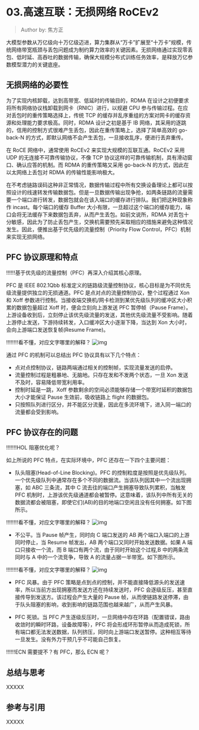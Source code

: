 <!--Copyright © ZOMI 适用于[License](https://github.com/Infrasys-AI/AIInfra)版权许可-->

# 03.高速互联：无损网络 RoCEv2

> Author by: 焦方正

大模型参数从万亿级向十万亿级迈进，算力集群从“万卡”扩展至“十万卡”规模，传统网络带宽瓶颈与丢包问题成为制约算力效率的关键因素。无损网络通过实现​​零丢包、低时延、高吞吐​​的数据传输，确保大规模分布式训练任务效率，是释放万亿参数模型潜力的关键底座。

## 无损网络的必要性

为了实现内核卸载，达到高带宽、低延时的传输目的，RDMA 在设计之初便要求将所有网络协议栈卸载到网卡（RNIC）进行，以规避 CPU 参与传输过程。在应对丢包时的重传策略选择上，传统 TCP 的缓存并乱序重组的方案对网卡的缓存资源和处理能力要求极高。同时，RDMA 设计之初是基于 IB 网络，其采用的逐跳的，信用的控制方式很难产生丢包，因此在重传策略上，选择了简单高效的 go-back-N 的方式，即默认网络不会产生丢包，一旦接收乱序，便进行丢弃重传。

在 RoCE 网络中，通常使用 RoCEv2 来实现大规模的互联互通。RoCEv2 采用 UDP 的无连接不可靠传输协议，不像 TCP 协议这样的可靠传输机制，具有滑动窗口、确认应答的机制。而 RDMA 的重传策略又采用 go-back-N 的方式，因此在以太网络上丢包对 RDMA 的传输性能影响极大。

在不考虑链路误码这种非正常情况，数据传输过程中所有交换设备理论上都可以按照设计的线速转发传输数据包。但是一旦数据传输出现争抢，如两条链路的流量需要一个端口进行转发，数据包就会在该入端口的缓存进行排队。我们把这种现象称作 incast。每个端口的缓存 Buffer 大小有限，一旦超过这个端口的缓存能力，端口会将无法缓存下来数据包丢弃，从而产生丢包。如前文说所，RDMA 对丢包十分敏感，因此为了防止丢包产生，交换机需要预先采取相应的措施来避免这种情况发生。因此，便推出基于优先级的流量控制（Priority Flow Control，PFC）机制来实现无损网络。

## PFC 协议原理和特点

!!!!!!基于优先级的流量控制（PFC）​​再深入介绍其核心原理。

PFC 是 IEEE 802.1Qbb 标准定义的链路级流量控制协议，核心目标是为不同优先级流量提供独立的无损通道。PFC 是点对点的流量控制协议，整个过程通过 Xon 和 Xoff 参数进行控制。当接收端交换机/网卡检测到某优先级队列的缓冲区大小积累的数据包量超过 Xoff 时，便会立刻向上游发送 PFC 暂停帧​（Pause Frame）。上游设备收到后，立刻停止​该优先级流量的发送​，其他优先级流量不受影响。随着上游停止发送，下游持续转发，入口缓冲区大小逐渐下降，当达到 Xon 大小时，会向上游端口发送恢复帧(Resume Frame)。

!!!!!!!!看不懂，对应文字哪里的解释？
![img](./images/03_pfc.png)

通过 PFC 的机制可以总结出 PFC 协议具有以下几个特点：

- 点对点控制协议，链路两端通过相关的控制帧，实现流量发送的启停。
- 流量控制过程是粗暴地、无脑地。只存在发和不发两个状态，一旦 Xon 发送不及时，容易降低带宽利用率。
- 控制时延是一跳，Xoff 参数剩余的空间必须能够存储一个带宽时延积的数据包大小才能保证 Pause 生效前，吸收链路上 flight 的数据包。
- 只按照队列进行区分，并不能区分流量，因此在多流环境下，进入同一端口的流量都会受到影响。

## PFC 协议存在的问题

!!!!!!!HOL 阻塞优化呢？

如上所说的 PFC 特点，在实际环境中，PFC 还存在一下四个主要问题：

- 队头阻塞(Head-of-Line Blocking)。PFC 的控制粒度是按照是优先级队列。一个优先级队列中通常存在​​多个不同的数据流​​。当该队列因其中一个流出现拥塞，如 ABC 三条流，其中 C 流去往的端口产生拥塞导致队列累积，当触发 PFC 机制时，上游该优先级通道都会被暂停。这意味着，​该队列中所有无关的数据流都会被阻塞​​，即使它们(AB)的目的地端口空闲且没有任何拥塞。如下图所示。

!!!!!!!!看不懂，对应文字哪里的解释？
![img](./images/03_pfc_hol.png)

- 不公平。当 Pause 帧产生，同时向 C 端口发送的 AB 两个端口入端口的上游同时停止，当 Resume 帧发出，AB 两个端口又同时开始发送数据。如果 A 端口只接收一个流，而 B 端口有两个流，由于同时开始这个过程,B 中的两条流同时与 A 中的一个流竞争，导致 A 的流量占据一半带宽。如下图所示。

!!!!!!!!看不懂，对应文字哪里的解释？
![img](./images/03_pfc_unfair.png)

- PFC 风暴。由于 PFC 策略是点到点的控制，并不能直接降低源头的发送速率，所以当前方出现拥塞而发送方还在持续发送时，PFC 会逐级反压，甚至直接传导到发送方。该过程会产生大量的 Pause 帧，从而使链路发送停滞，由于队头阻塞的影响，收到影响的链路范围也越来越广，从而产生风暴。

- PFC 死锁。当 PFC 产生逐级反压时，一旦网络中存在环路（配置错误，路由收敛时的瞬时环路，设备故障等），PFC 将会形成环形暂停从而造成死锁，所有端口都无法发送数据，队列挤压，同时向上游端口发送暂停。这种相互等待一旦发生。没有外力干预几乎不可能自己恢复。

!!!!!!ECN 需要提不？有 PFC，那么 ECN 呢？

## 总结与思考

XXXXX

## 参考与引用

XXXXX
